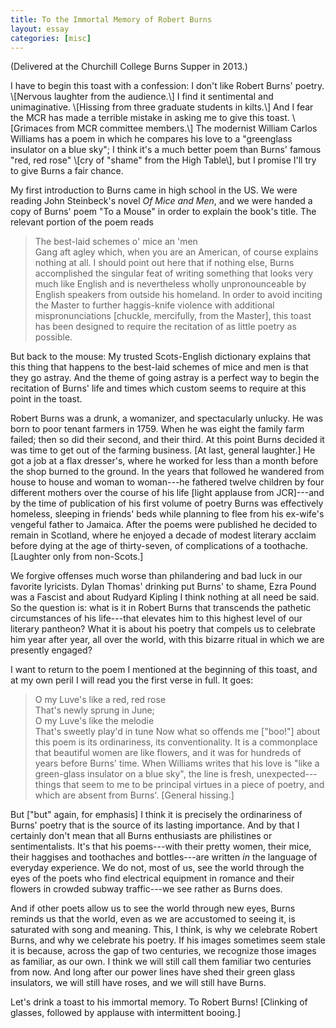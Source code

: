 ```yaml
---
title: To the Immortal Memory of Robert Burns
layout: essay
categories: [misc]
---
```


(Delivered at the Churchill College Burns Supper in 2013.)

<p class='offset' markdown='1'>
I have to begin this toast with a confession: I don't like Robert Burns' poetry.
\[Nervous laughter from the audience.\] I find it sentimental and unimaginative.
\[Hissing from three graduate students in kilts.\] And I fear the MCR has made a
terrible mistake in asking me to give this toast. \[Grimaces from MCR committee
members.\] The modernist William Carlos Williams has a poem in which he compares
his love to a "greenglass insulator on a blue sky"; I think it's a much better
poem than Burns' famous "red, red rose" \[cry of "shame" from the High Table\],
but I promise I'll try to give Burns a fair chance.
</p>

My first introduction to Burns came in high school in the US. We were reading
John Steinbeck's novel _Of Mice and Men_, and we were handed a copy of Burns'
poem "To a Mouse" in order to explain the book's title. The relevant portion of
the poem reads
> The best-laid schemes o' mice an 'men <br />
> Gang aft agley
which, when you are an American, of course explains nothing at all. I should
point out here that if nothing else, Burns accomplished the singular feat of
writing something that looks very much like English and is nevertheless wholly
unpronounceable by English speakers from outside his homeland. In order to avoid
inciting the Master to further haggis-knife violence with additional
mispronunciations \[chuckle, mercifully, from the Master\], this toast has been
designed to require the recitation of as little poetry as possible.

But back to the mouse: My trusted Scots-English dictionary explains that this
thing that happens to the best-laid schemes of mice and men is that they go
astray. And the theme of going astray is a perfect way to begin the recitation
of Burns' life and times which custom seems to require at this point in the
toast.

Robert Burns was a drunk, a womanizer, and spectacularly unlucky. He was born to
poor tenant farmers in 1759. When he was eight the family farm failed; then so
did their second, and their third. At this point Burns decided it was time to
get out of the farming business. \[At last, general laughter.\] He got a job at a
flax dresser's, where he worked for less than a month before the shop burned to
the ground. In the years that followed he wandered from house to house and woman
to woman---he fathered twelve children by four different mothers over the course
of his life \[light applause from JCR\]---and by the time of publication of his
first volume of poetry Burns was effectively homeless, sleeping in friends' beds
while planning to flee from his ex-wife's vengeful father to Jamaica. After the
poems were published he decided to remain in Scotland, where he enjoyed a decade
of modest literary acclaim before dying at the age of thirty-seven, of
complications of a toothache. \[Laughter only from non-Scots.\]

We forgive offenses much worse than philandering and bad luck in our favorite
lyricists. Dylan Thomas' drinking put Burns' to shame, Ezra Pound was a Fascist
and about Rudyard Kipling I think nothing at all need be said. So the question
is: what is it in Robert Burns that transcends the pathetic circumstances of his
life---that elevates him to this highest level of our literary pantheon?  What
it is about his poetry that compels us to celebrate him year after year, all
over the world, with this bizarre ritual in which we are presently engaged?

I want to return to the poem I mentioned at the beginning of this toast, and at
my own peril I will read you the first verse in full. It goes:
> O my Luve's like a red, red rose <br />
> That's newly sprung in June; <br />
> O my Luve's like the melodie <br />
> That's sweetly play'd in tune
Now what so offends me \["boo!"\] about this poem is its ordinariness, its
conventionality.  It is a commonplace that beautiful women are like flowers, and
it was for hundreds of years before Burns' time. When Williams writes that his
love is "like a green-glass insulator on a blue sky", the line is fresh,
unexpected---things that seem to me to be principal virtues in a piece of
poetry, and which are absent from Burns'. \[General hissing.\]

But \["but" again, for emphasis\] I think it is precisely the ordinariness of
Burns' poetry that is the source of its lasting importance. And by that I
certainly don't mean that all Burns enthusiasts are philistines or
sentimentalists.  It's that his poems---with their pretty women, their mice,
their haggises and toothaches and bottles---are written _in_ the language of
everyday experience.  We do not, most of us, see the world through the eyes of
the poets who find electrical equipment in romance and their flowers in crowded
subway traffic---we see rather as Burns does. 

And if other poets allow us to see the world through new eyes, Burns reminds us
that the world, even as we are accustomed to seeing it, is saturated with song
and meaning. This, I think, is why we celebrate Robert Burns, and why we
celebrate his poetry. If his images sometimes seem stale it is because, across
the gap of two centuries, we recognize those images as familiar, as our own. I
think we will still call them familiar two centuries from now. And long after
our power lines have shed their green glass insulators, we will still have
roses, and we will still have Burns.

Let's drink a toast to his immortal memory. To Robert Burns!
\[Clinking of glasses, followed by applause with intermittent booing.\]
